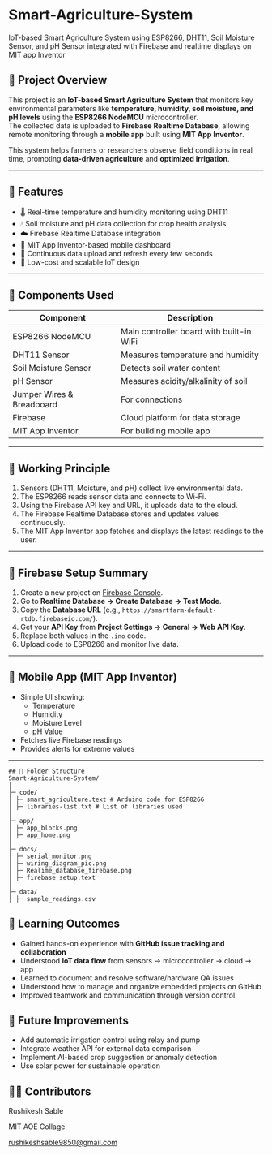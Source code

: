 # Smart-Agriculture-System
IoT-based Smart Agriculture System using ESP8266, DHT11, Soil Moisture Sensor, and pH Sensor integrated with Firebase and realtime displays on MIT app Inventor 

## 📖 Project Overview
This project is an **IoT-based Smart Agriculture System** that monitors key environmental parameters like **temperature, humidity, soil moisture, and pH levels** using the **ESP8266 NodeMCU** microcontroller.  
The collected data is uploaded to **Firebase Realtime Database**, allowing remote monitoring through a **mobile app** built using **MIT App Inventor**.

This system helps farmers or researchers observe field conditions in real time, promoting **data-driven agriculture** and **optimized irrigation**.

---

## 🔧 Features
- 🌡️ Real-time temperature and humidity monitoring using DHT11  
- 💧 Soil moisture and pH data collection for crop health analysis  
- ☁️ Firebase Realtime Database integration  
- 📱 MIT App Inventor-based mobile dashboard  
- 🔄 Continuous data upload and refresh every few seconds  
- 🧠 Low-cost and scalable IoT design

---

## 🧰 Components Used
| Component | Description |
|------------|--------------|
| ESP8266 NodeMCU | Main controller board with built-in WiFi |
| DHT11 Sensor | Measures temperature and humidity |
| Soil Moisture Sensor | Detects soil water content |
| pH Sensor | Measures acidity/alkalinity of soil |
| Jumper Wires & Breadboard | For connections |
| Firebase | Cloud platform for data storage |
| MIT App Inventor | For building mobile app |

---
## 🧠 Working Principle
1. Sensors (DHT11, Moisture, and pH) collect live environmental data.  
2. The ESP8266 reads sensor data and connects to Wi-Fi.  
3. Using the Firebase API key and URL, it uploads data to the cloud.  
4. The Firebase Realtime Database stores and updates values continuously.  
5. The MIT App Inventor app fetches and displays the latest readings to the user.

---
## 🧩 Firebase Setup Summary
1. Create a new project on [Firebase Console](https://console.firebase.google.com/).  
2. Go to **Realtime Database → Create Database → Test Mode**.  
3. Copy the **Database URL** (e.g., `https://smartfarm-default-rtdb.firebaseio.com/`).  
4. Get your **API Key** from **Project Settings → General → Web API Key**.  
5. Replace both values in the `.ino` code.  
6. Upload code to ESP8266 and monitor live data.

---

## 📱 Mobile App (MIT App Inventor)
- Simple UI showing:
  - Temperature
  - Humidity
  - Moisture Level
  - pH Value
- Fetches live Firebase readings
- Provides alerts for extreme values  

---

`````
## 🧩 Folder Structure
Smart-Agriculture-System/
│
├─ code/
│ ├─ smart_agriculture.text # Arduino code for ESP8266
│ ├─ libraries-list.txt # List of libraries used
│
├─ app/
│ ├─ app_blocks.png
│ ├─ app_home.png
│
├─ docs/
│ ├─ serial_monitor.png
│ ├─ wiring_diagram_pic.png
│ ├─ Realime_database_firebase.png
│ ├─ firebase_setup.text
│
├─ data/
│ ├─ sample_readings.csv

`````

## 🧾 Learning Outcomes
- Gained hands-on experience with **GitHub issue tracking and collaboration**  
- Understood **IoT data flow** from sensors → microcontroller → cloud → app  
- Learned to document and resolve software/hardware QA issues  
- Understood how to manage and organize embedded projects on GitHub  
- Improved teamwork and communication through version control

## 🚀 Future Improvements
- Add automatic irrigation control using relay and pump  
- Integrate weather API for external data comparison  
- Implement AI-based crop suggestion or anomaly detection  
- Use solar power for sustainable operation

## 👨‍💻 Contributors
Rushikesh Sable 

MIT AOE Collage

rushikeshsable9850@gmail.com
